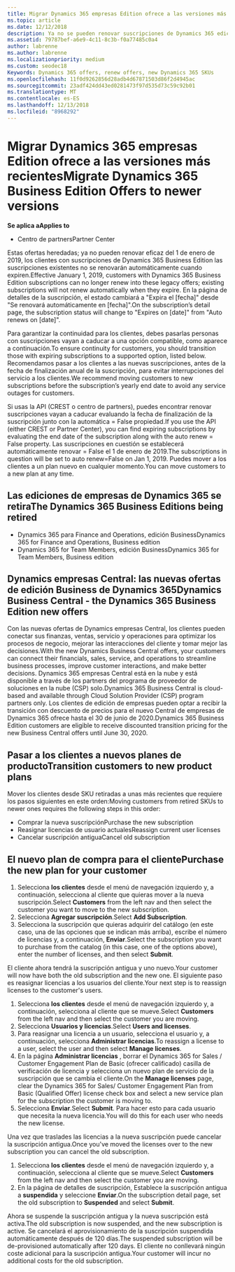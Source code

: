 ```yaml
---
title: Migrar Dynamics 365 empresas Edition ofrece a las versiones más recientes | El centro de partners
ms.topic: article
ms.date: 12/12/2018
description: Ya no se pueden renovar suscripciones de Dynamics 365 edición Business.
ms.assetid: 79787bef-a6e9-4c11-8c3b-f0a77485c0a4
author: labrenne
ms.author: labrenne
ms.localizationpriority: medium
ms.custom: seodec18
Keywords: Dynamics 365 offers, renew offers, new Dynamics 365 SKUs
ms.openlocfilehash: 11f0d9262856d28adb4d67871503d86f2d4945ac
ms.sourcegitcommit: 23adf424dd43ed0281473f97d535d73c59c92b01
ms.translationtype: MT
ms.contentlocale: es-ES
ms.lasthandoff: 12/13/2018
ms.locfileid: "8968292"
---
```

# <a name="migrate-dynamics-365-business-edition-offers-to-newer-versions"></a><span data-ttu-id="e5a2c-103">Migrar Dynamics 365 empresas Edition ofrece a las versiones más recientes</span><span class="sxs-lookup"><span data-stu-id="e5a2c-103">Migrate Dynamics 365 Business Edition Offers to newer versions</span></span> 

**<span data-ttu-id="e5a2c-104">Se aplica a</span><span class="sxs-lookup"><span data-stu-id="e5a2c-104">Applies to</span></span>**

- <span data-ttu-id="e5a2c-105">Centro de partners</span><span class="sxs-lookup"><span data-stu-id="e5a2c-105">Partner Center</span></span>

<span data-ttu-id="e5a2c-106">Estas ofertas heredadas; ya no pueden renovar eficaz del 1 de enero de 2019, los clientes con suscripciones de Dynamics 365 Business Edition las suscripciones existentes no se renovarán automáticamente cuando expiren.</span><span class="sxs-lookup"><span data-stu-id="e5a2c-106">Effective January 1, 2019, customers with Dynamics 365 Business Edition subscriptions can no longer renew into these legacy offers; existing subscriptions will not renew automatically when they expire.</span></span> <span data-ttu-id="e5a2c-107">En la página de detalles de la suscripción, el estado cambiará a "Expira el [fecha]" desde "Se renovará automáticamente en [fecha]".</span><span class="sxs-lookup"><span data-stu-id="e5a2c-107">On the subscription’s detail page, the subscription status will change to "Expires on [date]" from "Auto renews on [date]".</span></span>

<span data-ttu-id="e5a2c-108">Para garantizar la continuidad para los clientes, debes pasarlas personas con suscripciones vayan a caducar a una opción compatible, como aparece a continuación.</span><span class="sxs-lookup"><span data-stu-id="e5a2c-108">To ensure continuity for customers, you should transition those with expiring subscriptions to a supported option, listed below.</span></span> <span data-ttu-id="e5a2c-109">Recomendamos pasar a los clientes a las nuevas suscripciones, antes de la fecha de finalización anual de la suscripción, para evitar interrupciones del servicio a los clientes.</span><span class="sxs-lookup"><span data-stu-id="e5a2c-109">We recommend moving customers to new subscriptions before the subscription’s yearly end date to avoid any service outages for customers.</span></span>

<span data-ttu-id="e5a2c-110">Si usas la API (CREST o centro de partners), puedes encontrar renovar suscripciones vayan a caducar evaluando la fecha de finalización de la suscripción junto con la automática = False propiedad.</span><span class="sxs-lookup"><span data-stu-id="e5a2c-110">If you use the API (either CREST or Partner Center), you can find expiring subscriptions by evaluating the end date of the subscription along with the auto renew = False property.</span></span> <span data-ttu-id="e5a2c-111">Las suscripciones en cuestión se establecerá automáticamente renovar = False el 1 de enero de 2019.</span><span class="sxs-lookup"><span data-stu-id="e5a2c-111">The subscriptions in question will be set to auto renew=False on Jan 1, 2019.</span></span> <span data-ttu-id="e5a2c-112">Puedes mover a los clientes a un plan nuevo en cualquier momento.</span><span class="sxs-lookup"><span data-stu-id="e5a2c-112">You can move customers to a new plan at any time.</span></span> 

## <a name="the-dynamics-365-business-editions-being-retired"></a><span data-ttu-id="e5a2c-113">Las ediciones de empresas de Dynamics 365 se retira</span><span class="sxs-lookup"><span data-stu-id="e5a2c-113">The Dynamics 365 Business Editions being retired</span></span>

- <span data-ttu-id="e5a2c-114">Dynamics 365 para Finance and Operations, edición Business</span><span class="sxs-lookup"><span data-stu-id="e5a2c-114">Dynamics 365 for Finance and Operations, Business edition</span></span>
- <span data-ttu-id="e5a2c-115">Dynamics 365 for Team Members, edición Business</span><span class="sxs-lookup"><span data-stu-id="e5a2c-115">Dynamics 365 for Team Members, Business edition</span></span>

## <a name="dynamics-business-central---the-dynamics-365-business-edition-new-offers"></a><span data-ttu-id="e5a2c-116">Dynamics empresas Central: las nuevas ofertas de edición Business de Dynamics 365</span><span class="sxs-lookup"><span data-stu-id="e5a2c-116">Dynamics Business Central - the Dynamics 365 Business Edition new offers</span></span>

<span data-ttu-id="e5a2c-117">Con las nuevas ofertas de Dynamics empresas Central, los clientes pueden conectar sus finanzas, ventas, servicio y operaciones para optimizar los procesos de negocio, mejorar las interacciones del cliente y tomar mejor las decisiones.</span><span class="sxs-lookup"><span data-stu-id="e5a2c-117">With the new Dynamics Business Central offers, your customers can connect their financials, sales, service, and operations to streamline business processes, improve customer interactions, and make better decisions.</span></span> <span data-ttu-id="e5a2c-118">Dynamics 365 empresas Central está en la nube y está disponible a través de los partners del programa de proveedor de soluciones en la nube (CSP) solo.</span><span class="sxs-lookup"><span data-stu-id="e5a2c-118">Dynamics 365 Business Central is cloud-based and available through Cloud Solution Provider (CSP) program partners only.</span></span>
<span data-ttu-id="e5a2c-119">Los clientes de edición de empresas pueden optar a recibir la transición con descuento de precios para el nuevo Central de empresas de Dynamics 365 ofrece hasta el 30 de junio de 2020.</span><span class="sxs-lookup"><span data-stu-id="e5a2c-119">Dynamics 365 Business Edition customers are eligible to receive discounted transition pricing for the new Business Central offers until June 30, 2020.</span></span>

## <a name="transition-customers-to-new-product-plans"></a><span data-ttu-id="e5a2c-120">Pasar a los clientes a nuevos planes de producto</span><span class="sxs-lookup"><span data-stu-id="e5a2c-120">Transition customers to new product plans</span></span>

 <span data-ttu-id="e5a2c-121">Mover los clientes desde SKU retiradas a unas más recientes que requiere los pasos siguientes en este orden:</span><span class="sxs-lookup"><span data-stu-id="e5a2c-121">Moving customers from retired SKUs to newer ones requires the following steps in this order:</span></span>

- <span data-ttu-id="e5a2c-122">Comprar la nueva suscripción</span><span class="sxs-lookup"><span data-stu-id="e5a2c-122">Purchase the new subscription</span></span>
- <span data-ttu-id="e5a2c-123">Reasignar licencias de usuario actuales</span><span class="sxs-lookup"><span data-stu-id="e5a2c-123">Reassign current user licenses</span></span>
- <span data-ttu-id="e5a2c-124">Cancelar suscripción antigua</span><span class="sxs-lookup"><span data-stu-id="e5a2c-124">Cancel old subscription</span></span>

## <a name="purchase-the-new-plan-for-your-customer"></a><span data-ttu-id="e5a2c-125">El nuevo plan de compra para el cliente</span><span class="sxs-lookup"><span data-stu-id="e5a2c-125">Purchase the new plan for your customer</span></span>

1. <span data-ttu-id="e5a2c-126">Selecciona **los clientes** desde el menú de navegación izquierdo y, a continuación, selecciona al cliente que quieras mover a la nueva suscripción.</span><span class="sxs-lookup"><span data-stu-id="e5a2c-126">Select **Customers** from the left nav and then select the customer you want to move to the new subscription.</span></span>
2. <span data-ttu-id="e5a2c-127">Selecciona **Agregar suscripción**.</span><span class="sxs-lookup"><span data-stu-id="e5a2c-127">Select **Add Subscription**.</span></span>
3. <span data-ttu-id="e5a2c-128">Selecciona la suscripción que quieras adquirir del catálogo (en este caso, una de las opciones que se indican más arriba), escribe el número de licencias y, a continuación, **Enviar**.</span><span class="sxs-lookup"><span data-stu-id="e5a2c-128">Select the subscription you want to purchase from the catalog (in this case, one of the options above), enter the number of licenses, and then select **Submit**.</span></span> 

<span data-ttu-id="e5a2c-129">El cliente ahora tendrá la suscripción antigua y uno nuevo.</span><span class="sxs-lookup"><span data-stu-id="e5a2c-129">Your customer will now have both the old subscription and the new one.</span></span> <span data-ttu-id="e5a2c-130">El siguiente paso es reasignar licencias a los usuarios del cliente.</span><span class="sxs-lookup"><span data-stu-id="e5a2c-130">Your next step is to reassign licenses to the customer's users.</span></span>

1. <span data-ttu-id="e5a2c-131">Selecciona **los clientes** desde el menú de navegación izquierdo y, a continuación, selecciona al cliente que se mueve.</span><span class="sxs-lookup"><span data-stu-id="e5a2c-131">Select **Customers** from the left nav and then select the customer you are moving.</span></span>
2. <span data-ttu-id="e5a2c-132">Selecciona **Usuarios y licencias**.</span><span class="sxs-lookup"><span data-stu-id="e5a2c-132">Select **Users and licenses**.</span></span>
3. <span data-ttu-id="e5a2c-133">Para reasignar una licencia a un usuario, selecciona el usuario y, a continuación, selecciona **Administrar licencias**.</span><span class="sxs-lookup"><span data-stu-id="e5a2c-133">To reassign a license to a user, select the user and then select **Manage licenses**.</span></span> 
4. <span data-ttu-id="e5a2c-134">En la página **Administrar licencias** , borrar el Dynamics 365 for Sales / Customer Engagement Plan de Basic (ofrecer calificado) casilla de verificación de licencia y selecciona un nuevo plan de servicio de la suscripción que se cambia el cliente.</span><span class="sxs-lookup"><span data-stu-id="e5a2c-134">On the **Manage licenses** page, clear the Dynamics 365 for Sales/ Customer Engagement Plan from Basic (Qualified Offer) license check box and select a new service plan for the subscription the customer is moving to.</span></span> 
5. <span data-ttu-id="e5a2c-135">Selecciona **Enviar**.</span><span class="sxs-lookup"><span data-stu-id="e5a2c-135">Select **Submit**.</span></span> <span data-ttu-id="e5a2c-136">Para hacer esto para cada usuario que necesita la nueva licencia.</span><span class="sxs-lookup"><span data-stu-id="e5a2c-136">You will do this for each user who needs the new license.</span></span> 

<span data-ttu-id="e5a2c-137">Una vez que traslades las licencias a la nueva suscripción puede cancelar la suscripción antigua.</span><span class="sxs-lookup"><span data-stu-id="e5a2c-137">Once you've moved the licenses over to the new subscription you can cancel the old subscription.</span></span> 

1. <span data-ttu-id="e5a2c-138">Selecciona **los clientes** desde el menú de navegación izquierdo y, a continuación, selecciona al cliente que se mueve.</span><span class="sxs-lookup"><span data-stu-id="e5a2c-138">Select **Customers** from the left nav and then select the customer you are moving.</span></span>
2. <span data-ttu-id="e5a2c-139">En la página de detalles de suscripción, Establece la suscripción antigua a **suspendida** y seleccione **Enviar**.</span><span class="sxs-lookup"><span data-stu-id="e5a2c-139">On the subscription detail page, set the old subscription to **Suspended** and select **Submit**.</span></span>

<span data-ttu-id="e5a2c-140">Ahora se suspende la suscripción antigua y la nueva suscripción está activa.</span><span class="sxs-lookup"><span data-stu-id="e5a2c-140">The old subscription is now suspended, and the new subscription is active.</span></span> <span data-ttu-id="e5a2c-141">Se cancelará el aprovisionamiento de la suscripción suspendida automáticamente después de 120 días.</span><span class="sxs-lookup"><span data-stu-id="e5a2c-141">The suspended subscription will be de-provisioned automatically after 120 days.</span></span> <span data-ttu-id="e5a2c-142">El cliente no conllevará ningún coste adicional para la suscripción antigua.</span><span class="sxs-lookup"><span data-stu-id="e5a2c-142">Your customer will incur no additional costs for the old subscription.</span></span>